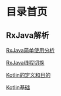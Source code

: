 # 目录首页

## RxJava解析

[RxJava简单使用分析](https://github.com/Iambigsea/bigsea.github.io/blob/master/RxJava%E7%AE%80%E5%8D%95%E4%BD%BF%E7%94%A8%E5%88%86%E6%9E%90.md)

[RxJava线程切换](https://github.com/Iambigsea/bigsea.github.io/blob/master/RxJava%E7%BA%BF%E7%A8%8B%E5%88%87%E6%8D%A2.md)

[Kotlin的定义和目的](https://github.com/Iambigsea/bigsea.github.io/blob/master/Kotlin%E5%AE%9A%E4%B9%89%E5%92%8C%E7%9B%AE%E7%9A%84.md)

[Kotlin基础](https://github.com/Iambigsea/bigsea.github.io/blob/master/Kotlin%E5%9F%BA%E7%A1%80.md)
